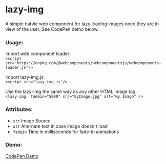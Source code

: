 # lazy-img

A simple natvie web component for lazy loading images once they are in view of the user. See CodePen demo below.

### Usage:
Import web component loader:  
`<script src="https://unpkg.com/@webcomponents/webcomponentsjs/webcomponents-loader.js"/>`  

Import lazy-img.js:  
`<script src="lazy-img.js"/>`  

Use the lazy-img the same way as any other HTML image tag:  
`<lazy-img  fadein="5000" src="myImage.jpg" alt="my Image" />`

### Attributes:
* `src` Image Source
* `alt` Alternate text in case image doesn't load
* `fadein` Time in milliseconds for fade-in animations

### Demo:
[CodePen Demo](https://codepen.io/izdane/pen/BMGjPv )  
 